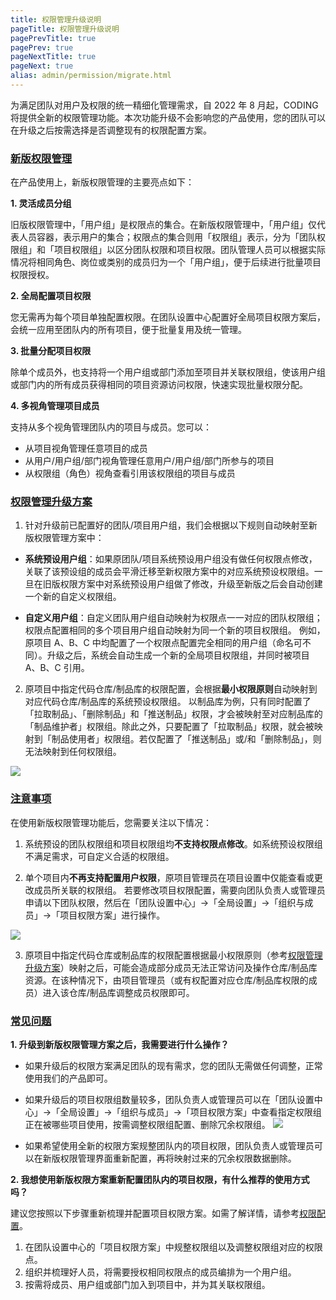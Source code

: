 ```yaml
---
title: 权限管理升级说明
pageTitle: 权限管理升级说明
pagePrevTitle: true
pagePrev: true
pageNextTitle: true
pageNext: true
alias: admin/permission/migrate.html   
---
```


为满足团队对用户及权限的统一精细化管理需求，自 2022 年 8 月起，CODING 将提供全新的权限管理功能。本次功能升级不会影响您的产品使用，您的团队可以在升级之后按需选择是否调整现有的权限配置方案。


### [新版权限管理](#new)

在产品使用上，新版权限管理的主要亮点如下：

**1.  灵活成员分组**

旧版权限管理中，「用户组」是权限点的集合。在新版权限管理中，「用户组」仅代表人员容器，表示用户的集合；权限点的集合则用「权限组」表示，分为「团队权限组」和「项目权限组」以区分团队权限和项目权限。团队管理人员可以根据实际情况将相同角色、岗位或类别的成员归为一个「用户组」，便于后续进行批量项目权限授权。

**2.  全局配置项目权限**

您无需再为每个项目单独配置权限。在团队设置中心配置好全局项目权限方案后，会统一应用至团队内的所有项目，便于批量复用及统一管理。

**3.  批量分配项目权限**

除单个成员外，也支持将一个用户组或部门添加至项目并关联权限组，使该用户组或部门内的所有成员获得相同的项目资源访问权限，快速实现批量权限分配。


**4.  多视角管理项目成员**

支持从多个视角管理团队内的项目与成员。您可以：

-   从项目视角管理任意项目的成员
-   从用户/用户组/部门视角管理任意用户/用户组/部门所参与的项目
-   从权限组（角色）视角查看引用该权限组的项目与成员



### [权限管理升级方案](#change)

1.  针对升级前已配置好的团队/项目用户组，我们会根据以下规则自动映射至新版权限管理方案中：

-   **系统预设用户组**：如果原团队/项目系统预设用户组没有做任何权限点修改，关联了该预设组的成员会平滑迁移至新权限方案中的对应系统预设权限组。一旦在旧版权限方案中对系统预设用户组做了修改，升级至新版之后会自动创建一个新的自定义权限组。

-   **自定义用户组**：自定义团队用户组自动映射为权限点一一对应的团队权限组；权限点配置相同的多个项目用户组自动映射为同一个新的项目权限组。
例如，原项目 A、B、C 中均配置了一个权限点配置完全相同的用户组（命名可不同）。升级之后，系统会自动生成一个新的全局项目权限组，并同时被项目 A、B、C 引用。

2.  原项目中指定代码仓库/制品库的权限配置，会根据**最小权限原则**自动映射到对应代码仓库/制品库的系统预设权限组。
以制品库为例，只有同时配置了「拉取制品」、「删除制品」和「推送制品」权限，才会被映射至对应制品库的「制品维护者」权限组。除此之外，只要配置了「拉取制品」权限，就会被映射到「制品使用者」权限组。若仅配置了「推送制品」或/和「删除制品」，则无法映射到任何权限组。

![](https://help-assets.codehub.cn/enterprise/20220628172712.png)


### [注意事项](#notice)

在使用新版权限管理功能后，您需要关注以下情况：

1.  系统预设的团队权限组和项目权限组均**不支持权限点修改**。如系统预设权限组不满足需求，可自定义合适的权限组。

2.  单个项目内**不再支持配置用户权限**，原项目管理员在项目设置中仅能查看或更改成员所关联的权限组。
若要修改项目权限配置，需要向团队负责人或管理员申请以下团队权限，然后在「团队设置中心」->「全局设置」->「组织与成员」->「项目权限方案」进行操作。

![](https://help-assets.codehub.cn/enterprise/20220126164954.png)

3.  原项目中指定代码仓库或制品库的权限配置根据最小权限原则（参考[权限管理升级方案](#change)）映射之后，可能会造成部分成员无法正常访问及操作仓库/制品库资源。在该种情况下，由项目管理员（或有权配置对应仓库/制品库权限的成员）进入该仓库/制品库调整成员权限即可。

### [常见问题](#faq)

**1.  升级到新版权限管理方案之后，我需要进行什么操作？**

-   如果升级后的权限方案满足团队的现有需求，您的团队无需做任何调整，正常使用我们的产品即可。
-   如果升级后的项目权限组数量较多，团队负责人或管理员可以在「团队设置中心」->「全局设置」->「组织与成员」->「项目权限方案」中查看指定权限组正在被哪些项目使用，按需调整权限组配置、删除冗余权限组。
![](https://help-assets.codehub.cn/enterprise/20220126160951.png)

-   如果希望使用全新的权限方案规整团队内的项目权限，团队负责人或管理员可以在新版权限管理界面重新配置，再将映射过来的冗余权限数据删除。


**2.  我想使用新版权限方案重新配置团队内的项目权限，有什么推荐的使用方式吗？**

建议您按照以下步骤重新梳理并配置项目权限方案。如需了解详情，请参考[权限配置](/docs/admin/permission/permission.html)。

1.  在团队设置中心的「项目权限方案」中规整权限组以及调整权限组对应的权限点。
2.  组织并梳理好人员，将需要授权相同权限点的成员编排为一个用户组。
3.  按需将成员、用户组或部门加入到项目中，并为其关联权限组。



